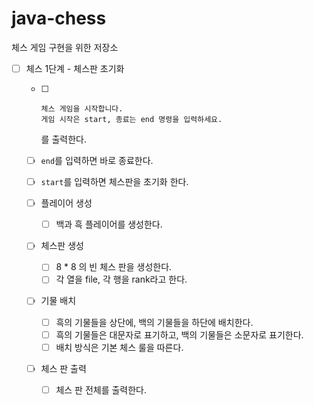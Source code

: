 # java-chess
체스 게임 구현을 위한 저장소



- [ ] 체스 1단계 - 체스판 초기화

  - [ ] ```
    체스 게임을 시작합니다.
    게임 시작은 start, 종료는 end 명령을 입력하세요.
    ```

    를 출력한다.

  - [ ] `end`를 입력하면 바로 종료한다.

  - [ ] `start`를 입력하면 체스판을 초기화 한다.

  - [ ] 플레이어 생성

    - [ ] 백과 흑 플레이어를 생성한다.

  - [ ] 체스판 생성

    - [ ] 8 * 8 의 빈 체스 판을 생성한다.
    - [ ] 각 열을 file, 각 행을 rank라고 한다.

  - [ ] 기물 배치

    - [ ] 흑의 기물들을 상단에, 백의 기물들을 하단에 배치한다.
    - [ ] 흑의 기물들은 대문자로 표기하고, 백의 기물들은 소문자로 표기한다.
    - [ ] 배치 방식은 기본 체스 룰을 따른다.

  - [ ] 체스 판 출력

    - [ ] 체스 판 전체를 출력한다.